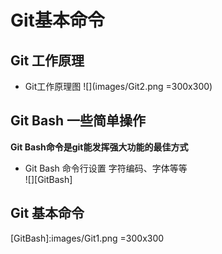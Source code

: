 # Git基本命令

## Git 工作原理

- Git工作原理图
![](images/Git2.png =300x300)


## Git Bash 一些简单操作

**Git Bash命令是git能发挥强大功能的最佳方式**
- Git Bash 命令行设置 字符编码、字体等等  
![][GitBash]


## Git 基本命令



<!--文档注释  -->
[GitBash]:images/Git1.png =300x300

